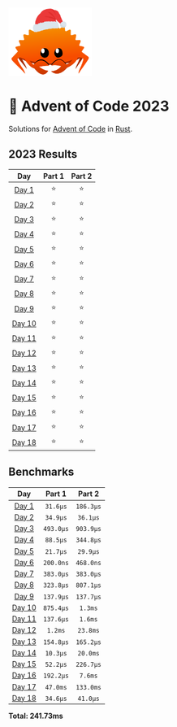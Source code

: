 <img src="./.assets/christmas_ferris.png" width="164">

# 🎄 Advent of Code 2023

Solutions for [Advent of Code](https://adventofcode.com/) in [Rust](https://www.rust-lang.org/).

<!--- advent_readme_stars table --->

## 2023 Results

|                      Day                       | Part 1 | Part 2 |
| :--------------------------------------------: | :----: | :----: |
|  [Day 1](https://adventofcode.com/2023/day/1)  |   ⭐   |   ⭐   |
|  [Day 2](https://adventofcode.com/2023/day/2)  |   ⭐   |   ⭐   |
|  [Day 3](https://adventofcode.com/2023/day/3)  |   ⭐   |   ⭐   |
|  [Day 4](https://adventofcode.com/2023/day/4)  |   ⭐   |   ⭐   |
|  [Day 5](https://adventofcode.com/2023/day/5)  |   ⭐   |   ⭐   |
|  [Day 6](https://adventofcode.com/2023/day/6)  |   ⭐   |   ⭐   |
|  [Day 7](https://adventofcode.com/2023/day/7)  |   ⭐   |   ⭐   |
|  [Day 8](https://adventofcode.com/2023/day/8)  |   ⭐   |   ⭐   |
|  [Day 9](https://adventofcode.com/2023/day/9)  |   ⭐   |   ⭐   |
| [Day 10](https://adventofcode.com/2023/day/10) |   ⭐   |   ⭐   |
| [Day 11](https://adventofcode.com/2023/day/11) |   ⭐   |   ⭐   |
| [Day 12](https://adventofcode.com/2023/day/12) |   ⭐   |   ⭐   |
| [Day 13](https://adventofcode.com/2023/day/13) |   ⭐   |   ⭐   |
| [Day 14](https://adventofcode.com/2023/day/14) |   ⭐   |   ⭐   |
| [Day 15](https://adventofcode.com/2023/day/15) |   ⭐   |   ⭐   |
| [Day 16](https://adventofcode.com/2023/day/16) |   ⭐   |   ⭐   |
| [Day 17](https://adventofcode.com/2023/day/17) |   ⭐   |   ⭐   |
| [Day 18](https://adventofcode.com/2023/day/18) |   ⭐   |   ⭐   |

<!--- advent_readme_stars table --->

<!--- benchmarking table --->
## Benchmarks

| Day | Part 1 | Part 2 |
| :---: | :---: | :---:  |
| [Day 1](./src/bin/01.rs) | `31.6µs` | `186.3µs` |
| [Day 2](./src/bin/02.rs) | `34.9µs` | `36.1µs` |
| [Day 3](./src/bin/03.rs) | `493.0µs` | `903.9µs` |
| [Day 4](./src/bin/04.rs) | `88.5µs` | `344.8µs` |
| [Day 5](./src/bin/05.rs) | `21.7µs` | `29.9µs` |
| [Day 6](./src/bin/06.rs) | `200.0ns` | `468.0ns` |
| [Day 7](./src/bin/07.rs) | `383.0µs` | `383.0µs` |
| [Day 8](./src/bin/08.rs) | `323.8µs` | `807.1µs` |
| [Day 9](./src/bin/09.rs) | `137.9µs` | `137.7µs` |
| [Day 10](./src/bin/10.rs) | `875.4µs` | `1.3ms` |
| [Day 11](./src/bin/11.rs) | `137.6µs` | `1.6ms` |
| [Day 12](./src/bin/12.rs) | `1.2ms` | `23.8ms` |
| [Day 13](./src/bin/13.rs) | `154.8µs` | `165.2µs` |
| [Day 14](./src/bin/14.rs) | `10.3µs` | `20.0ms` |
| [Day 15](./src/bin/15.rs) | `52.2µs` | `226.7µs` |
| [Day 16](./src/bin/16.rs) | `192.2µs` | `7.6ms` |
| [Day 17](./src/bin/17.rs) | `47.0ms` | `133.0ms` |
| [Day 18](./src/bin/18.rs) | `34.6µs` | `41.0µs` |

**Total: 241.73ms**
<!--- benchmarking table --->
